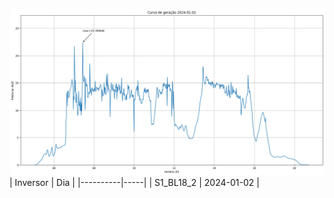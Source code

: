 ![My Image](02_01_2024-S1_BL18_2.png)
| Inversor | Dia |
|----------|-----|
| S1_BL18_2       | 2024-01-02  |